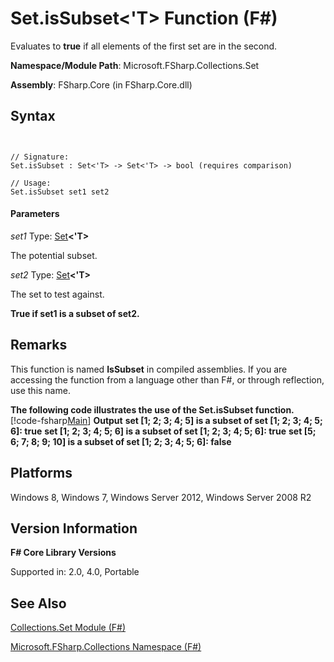 # Set.isSubset<'T> Function (F#)

Evaluates to **true** if all elements of the first set are in the second.

**Namespace/Module Path**: Microsoft.FSharp.Collections.Set

**Assembly**: FSharp.Core (in FSharp.Core.dll)


## Syntax


```


// Signature:
Set.isSubset : Set<'T> -> Set<'T> -> bool (requires comparison)

// Usage:
Set.isSubset set1 set2

```



#### Parameters
*set1*
Type: [Set](http://msdn.microsoft.com/en-us/library/50cebdce-0cd7-4c5c-8ebc-f3a9e90b38d8)**&lt;'T&gt;**


The potential subset.


*set2*
Type: [Set](http://msdn.microsoft.com/en-us/library/50cebdce-0cd7-4c5c-8ebc-f3a9e90b38d8)**&lt;'T&gt;**


The set to test against.



**True if set1 is a subset of set2.**
## Remarks
This function is named **IsSubset** in compiled assemblies. If you are accessing the function from a language other than F#, or through reflection, use this name.

**The following code illustrates the use of the Set.isSubset function.**
[!code-fsharp[Main](snippets/fssets/snippet11.fs)]
**Output**
**set [1; 2; 3; 4; 5] is a subset of set [1; 2; 3; 4; 5; 6]: true**
**set [1; 2; 3; 4; 5; 6] is a subset of set [1; 2; 3; 4; 5; 6]: true**
**set [5; 6; 7; 8; 9; 10] is a subset of set [1; 2; 3; 4; 5; 6]: false**
## Platforms
Windows 8, Windows 7, Windows Server 2012, Windows Server 2008 R2


## Version Information
**F# Core Library Versions**

Supported in: 2.0, 4.0, Portable




## See Also
[Collections.Set Module &#40;F&#35;&#41;](Collections.Set-Module-%5BFSharp%5D.md)

[Microsoft.FSharp.Collections Namespace &#40;F&#35;&#41;](Microsoft.FSharp.Collections-Namespace-%5BFSharp%5D.md)

